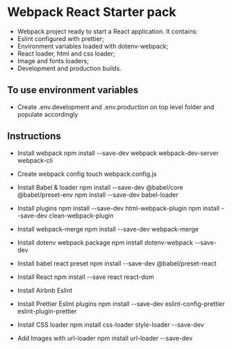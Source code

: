 # Webpack React Starter pack

- Webpack project ready to start a React application. It contains:
- Eslint configured with prettier;
- Environment variables loaded with dotenv-webpack;
- React loader, html and css loader;
- Image and fonts loaders;
- Development and production builds.

## To use environment variables

- Create .env.development and .env.production on top level folder and populate accordingly

## Instructions

- Install webpack
  npm install --save-dev webpack webpack-dev-server webpack-cli

- Create webpack config
  touch webpack.config.js

- Install Babel & loader
  npm install --save-dev @babel/core @babel/preset-env
  npm install --save-dev babel-loader

- Install plugins
  npm install --save-dev html-webpack-plugin
  npm install --save-dev clean-webpack-plugin

- Install webpack-merge
  npm install --save-dev webpack-merge

- Install dotenv webpack package
  npm install dotenv-webpack --save-dev

- Install babel react preset
  npm install --save-dev @babel/preset-react

- Install React
  npm install --save react react-dom

- Install Airbnb Eslint

- Install Prettier Eslint plugins
  npm install --save-dev eslint-config-prettier eslint-plugin-prettier

- Install CSS loader
  npm install css-loader style-loader --save-dev

- Add Images with url-loader
  npm install url-loader --save-dev
